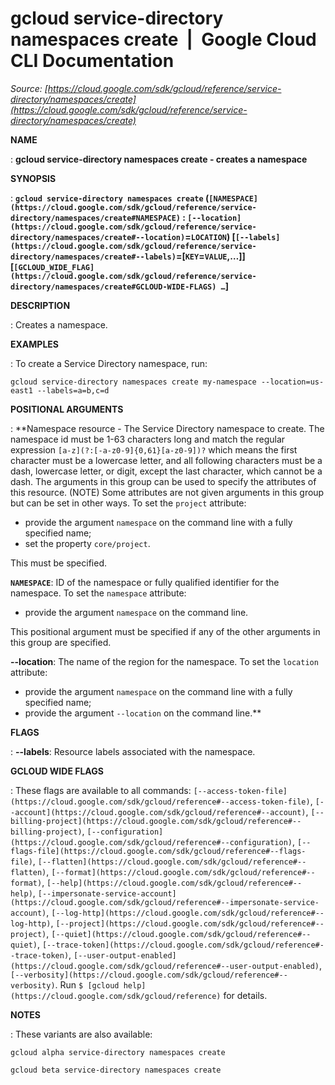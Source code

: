 # gcloud service-directory namespaces create  |  Google Cloud CLI Documentation

*Source: [https://cloud.google.com/sdk/gcloud/reference/service-directory/namespaces/create](https://cloud.google.com/sdk/gcloud/reference/service-directory/namespaces/create)*

**NAME**

: **gcloud service-directory namespaces create - creates a namespace**

**SYNOPSIS**

: **`gcloud service-directory namespaces create` (`[NAMESPACE](https://cloud.google.com/sdk/gcloud/reference/service-directory/namespaces/create#NAMESPACE)` : `[--location](https://cloud.google.com/sdk/gcloud/reference/service-directory/namespaces/create#--location)`=`LOCATION`) [`[--labels](https://cloud.google.com/sdk/gcloud/reference/service-directory/namespaces/create#--labels)`=[`KEY`=`VALUE`,…]] [`[GCLOUD_WIDE_FLAG](https://cloud.google.com/sdk/gcloud/reference/service-directory/namespaces/create#GCLOUD-WIDE-FLAGS) …`]**

**DESCRIPTION**

: Creates a namespace.

**EXAMPLES**

: To create a Service Directory namespace, run:

```
gcloud service-directory namespaces create my-namespace --location=us-east1 --labels=a=b,c=d
```

**POSITIONAL ARGUMENTS**

: **Namespace resource - The Service Directory namespace to create. The namespace id
must be 1-63 characters long and match the regular expression
`[a-z](?:[-a-z0-9]{0,61}[a-z0-9])?` which means the first character
must be a lowercase letter, and all following characters must be a dash,
lowercase letter, or digit, except the last character, which cannot be a dash.
The arguments in this group can be used to specify the attributes of this
resource. (NOTE) Some attributes are not given arguments in this group but can
be set in other ways.
To set the `project` attribute:

- provide the argument `namespace` on the command line with a fully
specified name;
- set the property `core/project`.

This must be specified.

**`NAMESPACE`**:
ID of the namespace or fully qualified identifier for the namespace.
To set the `namespace` attribute:

- provide the argument `namespace` on the command line.

This positional argument must be specified if any of the other arguments in this
group are specified.

**--location**:
The name of the region for the namespace.
To set the `location` attribute:

- provide the argument `namespace` on the command line with a fully
specified name;
- provide the argument `--location` on the command line.**

**FLAGS**

: **--labels**:
Resource labels associated with the namespace.

**GCLOUD WIDE FLAGS**

: These flags are available to all commands: `[--access-token-file](https://cloud.google.com/sdk/gcloud/reference#--access-token-file)`,
`[--account](https://cloud.google.com/sdk/gcloud/reference#--account)`, `[--billing-project](https://cloud.google.com/sdk/gcloud/reference#--billing-project)`,
`[--configuration](https://cloud.google.com/sdk/gcloud/reference#--configuration)`,
`[--flags-file](https://cloud.google.com/sdk/gcloud/reference#--flags-file)`,
`[--flatten](https://cloud.google.com/sdk/gcloud/reference#--flatten)`, `[--format](https://cloud.google.com/sdk/gcloud/reference#--format)`, `[--help](https://cloud.google.com/sdk/gcloud/reference#--help)`, `[--impersonate-service-account](https://cloud.google.com/sdk/gcloud/reference#--impersonate-service-account)`,
`[--log-http](https://cloud.google.com/sdk/gcloud/reference#--log-http)`,
`[--project](https://cloud.google.com/sdk/gcloud/reference#--project)`, `[--quiet](https://cloud.google.com/sdk/gcloud/reference#--quiet)`, `[--trace-token](https://cloud.google.com/sdk/gcloud/reference#--trace-token)`, `[--user-output-enabled](https://cloud.google.com/sdk/gcloud/reference#--user-output-enabled)`,
`[--verbosity](https://cloud.google.com/sdk/gcloud/reference#--verbosity)`.
Run `$ [gcloud help](https://cloud.google.com/sdk/gcloud/reference)` for details.

**NOTES**

: These variants are also available:

```
gcloud alpha service-directory namespaces create
```

```
gcloud beta service-directory namespaces create
```
